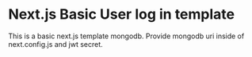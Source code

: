 # Next.js Basic User log in template

This is a basic next.js template mongodb. Provide mongodb uri inside of next.config.js and jwt secret.
